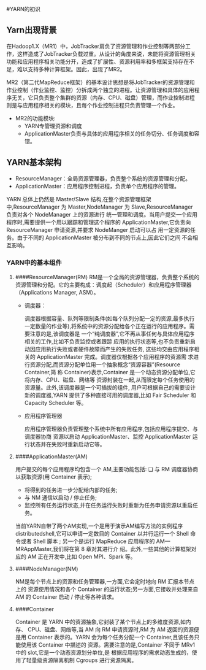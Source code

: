 #YARN的初识

## Yarn出现背景

在Hadoop1.X（MR1）中，JobTracker肩负了资源管理和作业控制等两部分工作，这样造成了JobTracker负载过重。从设计的角度来说，未能将资源管理相关功能和应用程序相关功能分开，造成了扩展性、资源利用率和多框架支持存在不足，难以支持多种计算框架。因此，出现了MR2。

MR2（第二代MapReduce框架）的基本设计思想是将JobTracker的资源管理和作业控制（作业监控、监控）分拆成两个独立的进程。让资源管理和具体的应用程序无关，它只负责整个集群的资源（内存、CPU、磁盘）管理，而作业控制进程则是与应用程序相关的模块，且每个作业控制进程只负责管理一个作业。

+ MR2的功能模块:
	+ YARN专管理资源和调度
	+ ApplicationMaster负责与具体的应用程序相关的任务切分、任务调度和容错。

## YARN基本架构

+ ResourceManager：全局资源管理器，负责整个系统的资源管理和分配。
+ ApplicationMaster：应用程序控制进程，负责单个应用程序的管理。

YARN 总体上仍然是 Master/Slave 结构,在整个资源管理框架中,ResourceManager 为 Master,NodeManager 为 Slave,ResourceManager 负责对各个 NodeManager 上的资源进行 统一管理和调度。当用户提交一个应用程序时,需要提供一个用以跟踪和管理这个程序的 ApplicationMaster,它负责向 ResourceManager 申请资源,并要求 NodeManger 启动可以占 用一定资源的任务。由于不同的 ApplicationMaster 被分布到不同的节点上,因此它们之间 不会相互影响。

### YARN中的基本组件

1. ####ResourceManager(RM)
   RM是一个全局的资源管理器，负责整个系统的资源管理和分配。它的主要构成：调度起（Scheduler）和应用程序管理器（Applications Manager, ASM）。
	+ 调度器：

		调度器根据容量、队列等限制条件(如每个队列分配一定的资源,最多执行一定数量的作业等),将系统中的资源分配给各个正在运行的应用程序。需要注意的是,该调度器是 一个“纯调度器”,它不再从事任何与具体应用程序相关的工作,比如不负责监控或者跟踪 应用的执行状态等,也不负责重新启动因应用执行失败或者硬件故障而产生的失败任务, 这些均交由应用程序相关的 ApplicationMaster 完成。调度器仅根据各个应用程序的资源需 求进行资源分配,而资源分配单位用一个抽象概念“资源容器”(Resource Container,简 称 Container)表示,Container 是一个动态资源分配单位,它将内存、CPU、磁盘、网络等 资源封装在一起,从而限定每个任务使用的资源量。此外,该调度器是一个可插拔的组件, 用户可根据自己的需要设计新的调度器,YARN 提供了多种直接可用的调度器,比如 Fair Scheduler 和 Capacity Scheduler 等。
	+ 应用程序管理器
	
		应用程序管理器负责管理整个系统中所有应用程序,包括应用程序提交、与调度器协商资源以启动 ApplicationMaster、监控 ApplicationMaster 运行状态并在失败时重新启动它等。

2. ####ApplicationMaster(AM)

	用户提交的每个应用程序均包含一个 AM,主要功能包括: ❑ 与 RM 调度器协商以获取资源(用 Container 表示);
	
	+ 将得到的任务进一步分配给内部的任务;	+ 与 NM 通信以启动 / 停止任务;	+ 监控所有任务运行状态,并在任务运行失败时重新为任务申请资源以重启任务。
		当前YARN自带了两个AM实现,一个是用于演示AM编写方法的实例程序distributedshell,它可以申请一定数目的 Container 以并行运行一个 Shell 命令或者 Shell 脚本 ; 另一个是运行 MapReduce 应用程序的 AM— MRAppMaster,我们将在第 8 章对其进行介 绍。此外,一些其他的计算框架对应的 AM 正在开发中,比如 Open MPI、Spark 等。

3. ####NodeManager(NM)

	NM是每个节点上的资源和任务管理器,一方面,它会定时地向 RM 汇报本节点上的 资源使用情况和各个 Container 的运行状态;另一方面,它接收并处理来自 AM 的 Container 启动 / 停止等各种请求。

4. ####Container

	Container 是 YARN 中的资源抽象,它封装了某个节点上的多维度资源,如内存、 CPU、磁盘、网络等,当 AM 向 RM 申请资源时,RM 为 AM 返回的资源便是用 Container 表示的。YARN 会为每个任务分配一个 Container,且该任务只能使用该 Container 中描述的 资源。需要注意的是,Container 不同于 MRv1 中的 slot,它是一个动态资源划分单位,是 根据应用程序的需求动态生成的，使用了轻量级资源隔离机制 Cgroups 进行资源隔离。



